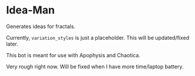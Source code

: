 # Idea-Man
Generates ideas for fractals.

Currently, `variation_styles` is just a placeholder. This will be updated/fixed later.

This bot is meant for use with Apophysis and Chaotica.

Very rough right now. Will be fixed when I have more time/laptop battery.

